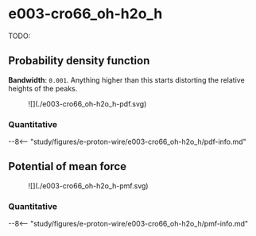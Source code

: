 # e003-cro66_oh-h2o_h

TODO:

## Probability density function

**Bandwidth**: `0.001`.
Anything higher than this starts distorting the relative heights of the peaks.

<figure markdown>
![](./e003-cro66_oh-h2o_h-pdf.svg)
</figure>

### Quantitative

--8<-- "study/figures/e-proton-wire/e003-cro66_oh-h2o_h/pdf-info.md"

## Potential of mean force

<figure markdown>
![](./e003-cro66_oh-h2o_h-pmf.svg)
</figure>

### Quantitative

--8<-- "study/figures/e-proton-wire/e003-cro66_oh-h2o_h/pmf-info.md"
